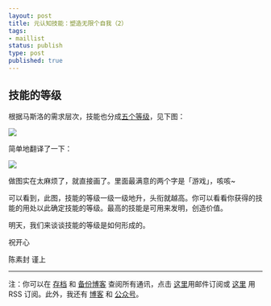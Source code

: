 ```yaml
--- 
layout: post
title: 元认知技能：塑造无限个自我（2）
tags: 
- maillist
status: publish
type: post
published: true
---
```


## 技能的等级

根据马斯洛的需求层次，技能也分成[五个等级](https://www.wikiwand.com/en/Skill)，见下图：

![](http://openmindclub.qiniudn.com/cnfeat/image/KokcharovSkillHierarchy2015.jpg)

简单地翻译了一下：

![](http://openmindclub.qiniudn.com/cnfeat/image/SkillHierarchyCn.jpg)

做图实在太麻烦了，就直接画了。里面最满意的两个字是「游戏」，咳咳~

可以看到，此图，技能的等级一级一级地升，头衔就越高。你可以看看你获得的技能的用处以此确定技能的等级。最高的技能是可用来发明，创造价值。

明天，我们来谈谈技能的等级是如何形成的。

祝开心

陈素封 谨上


----

注：你可以在 [存档](http://tinyletter.com/cnfeat/archive) 和 [备份博客](mesule.com) 查阅所有通讯，点击 [这里](http://tinyletter.com/cnfeat)用邮件订阅或 [这里](http://mesule.com/feed/) 用 RSS 订阅。此外，我还有 [博客](cnfeat.com) 和 [公众号](http://t.cn/RGaif2N)。